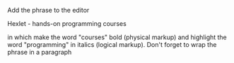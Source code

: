 Add the phrase to the editor

<div class="hexlet-basics-example my-3">
  <span>Hexlet - hands-on programming courses</span>
</div>

in which make the word "courses" bold (physical markup) and highlight the word "programming" in italics (logical markup). Don't forget to wrap the phrase in a paragraph
